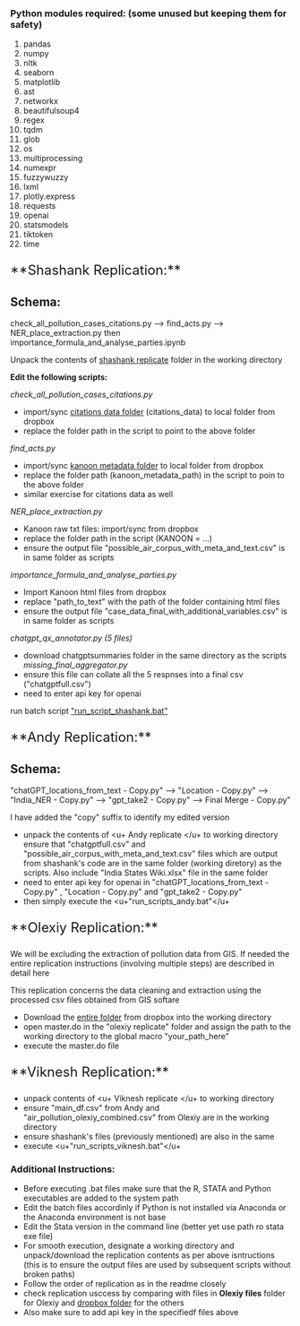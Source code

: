 
### Python modules required: (some unused but keeping them for safety)
1. pandas
2. numpy
3. nltk
4. seaborn
5. matplotlib
6. ast
7. networkx
8. beautifulsoup4
9. regex
10. tqdm
11. glob
12. os
13. multiprocessing
14. numexpr
15. fuzzywuzzy
16. lxml
17. plotly.express
18. requests
19. openai
20. statsmodels
21. tiktoken
22. time

<p style="font-size:24px;"> **Shashank Replication:** </p>

## Schema: 
check_all_pollution_cases_citations.py --> find_acts.py --> NER_place_extraction.py
then importance_formula_and_analyse_parties.ipynb

Unpack the contents of <u>shashank replicate</u> folder in the working directory

**Edit the following scripts:**

*check_all_pollution_cases_citations.py*
+ import/sync [citations data folder](https://www.dropbox.com/scl/fo/bc2v5kd1e3vfu1lbksnb1/h/ANALYSIS/DATA/processed_data/citations_data_full?rlkey=4wmgcxy6ioswyjpijxmsehpfn&dl=1) (citations_data) to local folder from dropbox
+ replace the folder path in the script to point to the above folder

*find_acts.py*
+ import/sync [kanoon metadata folder](https://www.dropbox.com/scl/fo/qd5kuwsz89yz0hd26tk7v/h?rlkey=kf6mjw49zswy2cscgw8psyl3i&dl=1) to local folder from dropbox
+ replace the folder path (kanoon_metadata_path) in the script to poin to the above folder
+ similar exercise for citations data as well

*NER_place_extraction.py*
+ Kanoon raw txt files: import/sync from dropbox
+ replace the folder path in the script (KANOON = ...)
+ ensure the output file "possible_air_corpus_with_meta_and_text.csv" is in same folder as scripts

*importance_formula_and_analyse_parties.py*
+ Import Kanoon html files from dropbox
+ replace "path_to_text" with the path of the folder containing html files
+ ensure the output file "case_data_final_with_additional_variables.csv" is in same folder as scripts

*chatgpt_qx_annotator.py (5 files)*
+ download chatgptsummaries folder in the same directory as the scripts
*missing_final_aggregator.py*
+ ensure this file can collate all the 5 respnses into a final csv ("chatgptfull.csv")
+ need to enter api key for openai

run batch script <u>"run_script_shashank.bat"</u>

<p style="font-size:24px;"> **Andy Replication:** </p>

## Schema:
"chatGPT_locations_from_text - Copy.py" --> "Location - Copy.py" -->
"India_NER - Copy.py" --> "gpt_take2 - Copy.py" --> Final Merge - Copy.py"

I have added the "copy" suffix to identify my edited version
+ unpack the contents of <u+ Andy replicate </u+ to working directory
ensure that "chatgptfull.csv" and "possible_air_corpus_with_meta_and_text.csv" files which are output from shashank's code are in the same folder (working diretory) as the scripts. Also include "India States Wiki.xlsx" file in the same folder
+ need to enter api key for openai in "chatGPT_locations_from_text - Copy.py" , "Location - Copy.py" and "gpt_take2 - Copy.py"
+ then simply execute the <u+"run_scripts_andy.bat"</u+

<p style="font-size:24px;"> **Olexiy Replication:** </p>

We will be excluding the extraction of pollution data from GIS. If needed the entire replication instructions (involving multiple steps) are described in detail here

This replication concerns the data cleaning and extraction using the processed csv files obtained from GIS softare

+ Download the [entire folder](https://www.dropbox.com/scl/fo/spfgqb2n917ku76fwzuo3/AMHRc5cHfbFW9tCljUaCLK4?rlkey=3x2qrrqx6cxsykpq28d18wacg&st=20ggcyua&dl=0) from dropbox into the working directory
+ open master.do in the "olexiy replicate" folder and assign the path to the working directory to the global macro "your_path_here"
+ execute the master.do file

<p style="font-size:24px;"> **Viknesh Replication:** </p>

+ unpack contents of <u+ Viknesh replicate </u+ to working directory
+ ensure "main_df.csv" from Andy and "air_pollution_olexiy_combined.csv" from Olexiy are in the working directory
+ ensure shashank's files (previously mentioned) are also in the same
+ execute <u+"run_scripts_viknesh.bat"</u+

### Additional Instructions:

+ Before executing .bat files make sure that the R, STATA and Python executables are added to the system path
+ Edit the batch files accordinly if Python is not installed via Anaconda or the Anaconda environment is not base
+ Edit the Stata version in the command line (better yet use path ro stata exe file)
+ For smooth execution, designate a working directory and unpack/download the replication contents as per above isntructions
(this is to ensure the output files are used by subsequent scripts without broken paths)
+ Follow the order of replication as in the readme closely
+ check replication usccess by comparing with files in **Olexiy files** folder for Olexiy and [dropbox folder](https://www.dropbox.com/scl/fo/qtmghtt5k5xntk8k71lo1/h?rlkey=z707hlxkcijxa3u4ko5f3jo77&st=7nl6ylt3&dl=0) for the others
+ Also make sure to add api key in the specifiedf files above


